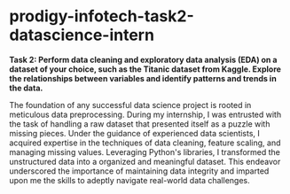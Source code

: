 # prodigy-infotech-task2-datascience-intern
<b>Task 2: Perform data cleaning and exploratory data analysis (EDA) on a dataset of your choice, such as the Titanic dataset from Kaggle. Explore the relationships between variables and identify patterns and trends in the data. </b>
<p>The foundation of any successful data science project is rooted in meticulous data preprocessing. During my internship, I was entrusted with the task of handling a raw dataset that presented itself as a puzzle with missing pieces. Under the guidance of experienced data scientists, I acquired expertise in the techniques of data cleaning, feature scaling, and managing missing values. Leveraging Python's libraries, I transformed the unstructured data into a organized and meaningful dataset. This endeavor underscored the importance of maintaining data integrity and imparted upon me the skills to adeptly navigate real-world data challenges.</p>
